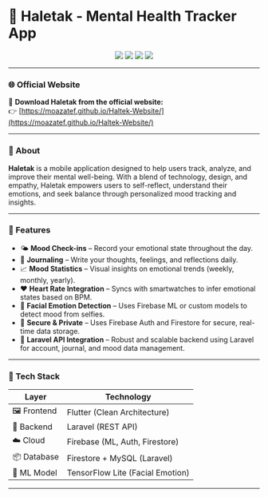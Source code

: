 # 🌿 Haletak - Mental Health Tracker App

<p align="center">
  <img src="https://img.shields.io/badge/Flutter-mental%20health-blue?style=flat-square&logo=flutter&logoColor=white"/>
  <img src="https://img.shields.io/badge/Backend-Laravel-red?style=flat-square&logo=laravel"/>
  <img src="https://img.shields.io/badge/Firebase-ML/Storage-yellow?style=flat-square&logo=firebase"/>
  <img src="https://img.shields.io/badge/Status-In%20Progress-green?style=flat-square"/>
</p>

---

### 🌐 Official Website  
🎯 **Download Haletak from the official website:**  
👉 [https://moazatef.github.io/Haltek-Website/](https://moazatef.github.io/Haltek-Website/)

---

### 🧠 About

**Haletak** is a mobile application designed to help users track, analyze, and improve their mental well-being. With a blend of technology, design, and empathy, Haletak empowers users to self-reflect, understand their emotions, and seek balance through personalized mood tracking and insights.

---

### 🚀 Features

- 🌤️ **Mood Check-ins** – Record your emotional state throughout the day.
- 📓 **Journaling** – Write your thoughts, feelings, and reflections daily.
- 📈 **Mood Statistics** – Visual insights on emotional trends (weekly, monthly, yearly).
- ❤️ **Heart Rate Integration** – Syncs with smartwatches to infer emotional states based on BPM.
- 🤳 **Facial Emotion Detection** – Uses Firebase ML or custom models to detect mood from selfies.
- 🔐 **Secure & Private** – Uses Firebase Auth and Firestore for secure, real-time data storage.
- 🔗 **Laravel API Integration** – Robust and scalable backend using Laravel for account, journal, and mood data management.

---

### 🧰 Tech Stack

| Layer      | Technology         |
|------------|--------------------|
| 🖼️ Frontend | Flutter (Clean Architecture) |
| 🔧 Backend  | Laravel (REST API)          |
| ☁️ Cloud    | Firebase (ML, Auth, Firestore) |
| 📦 Database | Firestore + MySQL (Laravel) |
| 🤖 ML Model | TensorFlow Lite (Facial Emotion) |

---



